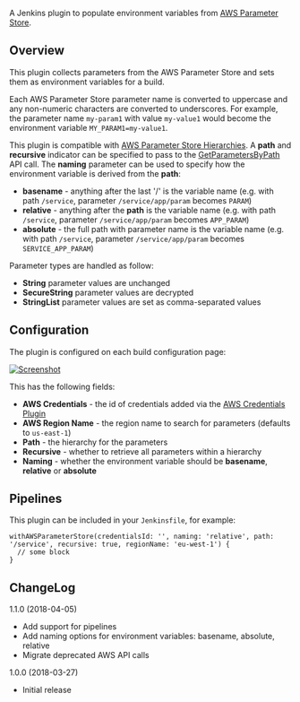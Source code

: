 A Jenkins plugin to populate environment variables from [AWS Parameter
Store](https://docs.aws.amazon.com/systems-manager/latest/userguide/systems-manager-paramstore.html).

## Overview

This plugin collects parameters from the AWS Parameter Store and sets
them as environment variables for a build.

Each AWS Parameter Store parameter name is converted to uppercase and
any non-numeric characters are converted to underscores. For example,
the parameter name `my-param1` with value `my-value1` would become the
environment variable `MY_PARAM1=my-value1`.

This plugin is compatible with [AWS Parameter Store
Hierarchies](https://docs.aws.amazon.com/systems-manager/latest/userguide/sysman-paramstore-working.html).
A **path** and **recursive** indicator can be specified to pass to the
[GetParametersByPath](https://docs.aws.amazon.com/systems-manager/latest/APIReference/API_GetParametersByPath.html)
API call. The **naming** parameter can be used to specify how the
environment variable is derived from the **path**:

-   **basename** - anything after the last '/' is the variable name
    (e.g. with path `/service`, parameter `/service/app/param` becomes
    `PARAM`)
-   **relative** - anything after the **path** is the variable name
    (e.g. with path `/service`, parameter `/service/app/param` becomes
    `APP_PARAM`)
-   **absolute** - the full path with parameter name is the variable
    name (e.g. with path `/service`, parameter `/service/app/param`
    becomes `SERVICE_APP_PARAM`)

Parameter types are handled as follow:

-   **String** parameter values are unchanged
-   **SecureString** parameter values are decrypted
-   **StringList** parameter values are set as comma-separated values

## Configuration

The plugin is configured on each build configuration page:

[![Screenshot](https://github.com/jenkinsci/aws-parameter-store-plugin/raw/master/images/screenshot-1.png)](https://github.com/jenkinsci/aws-parameter-store-plugin/blob/master/images/screenshot-1.png)

This has the following fields:

-   **AWS Credentials** - the id of credentials added via the [AWS
    Credentials Plugin](https://plugins.jenkins.io/aws-credentials)
-   **AWS Region Name** - the region name to search for parameters
    (defaults to `us-east-1`)
-   **Path** - the hierarchy for the parameters
-   **Recursive** - whether to retrieve all parameters within a
    hierarchy
-   **Naming** - whether the environment variable should be
    **basename**, **relative** or **absolute**

## Pipelines

This plugin can be included in your `Jenkinsfile`, for example:

    withAWSParameterStore(credentialsId: '', naming: 'relative', path: '/service', recursive: true, regionName: 'eu-west-1') {
      // some block
    }

## ChangeLog

1.1.0 (2018-04-05)

-   Add support for pipelines
-   Add naming options for environment variables: basename, absolute,
    relative
-   Migrate deprecated AWS API calls

[](https://github.com/jenkinsci/aws-parameter-store-plugin/blob/master/CHANGELOG.md#100-2018-03-27)1.0.0
(2018-03-27)

-   Initial release
